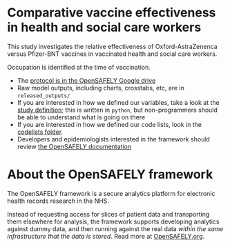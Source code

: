 # Comparative vaccine effectiveness in health and social care workers

This study investigates the relative effectiveness of Oxford-AstraZenenca versus Pfizer-BNT vaccines in vaccinated health and social care workers. 

Occupation is identified at the time of vaccination.

* The [protocol is in the OpenSAFELY Google drive](https://docs.google.com/document/d/1eQ6N0JiFmUOFP2EA-AEE3PhGJ8yxjHEaA5IVSehOAXI/edit#)
* Raw model outputs, including charts, crosstabs, etc, are in `released_outputs/`
* If you are interested in how we defined our variables, take a look at the [study definition](analysis/study_definition.py); this is written in `python`, but non-programmers should be able to understand what is going on there
* If you are interested in how we defined our code lists, look in the [codelists folder](./codelists/).
* Developers and epidemiologists interested in the framework should review [the OpenSAFELY documentation](https://docs.opensafely.org)

# About the OpenSAFELY framework

The OpenSAFELY framework is a secure analytics platform for
electronic health records research in the NHS.

Instead of requesting access for slices of patient data and
transporting them elsewhere for analysis, the framework supports
developing analytics against dummy data, and then running against the
real data *within the same infrastructure that the data is stored*.
Read more at [OpenSAFELY.org](https://opensafely.org).
